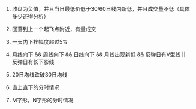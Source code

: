 1. 收盘为负值，并且当日最低价低于30/60日线内新低，并且成交量不低（具体多少还得分析）
2. 回落到上一个起飞点附近，有量成交

3. 一天内下挫幅度超过5%

4. 月线向下 && 周线向下 && 日线向下 && 月线出现新低 && 反弹日有V型线 || 反弹日有长下影线

5. 20日均线跌破30日均线

6. 直上直下的分时情况

7. M字形，N字形的分时情况